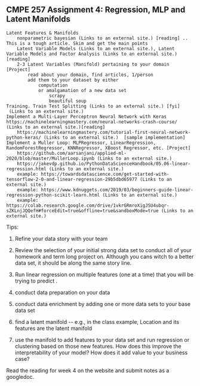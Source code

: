 ## CMPE 257 Assignment 4: Regression, MLP and Latent Manifolds 

    Latent Features & Manifolds
        nonparametric bayesian (Links to an external site.) [reading] .. This is a tough article. Skim and get the main points
        Latent Variable Models (Links to an external site.), Latent Variable Models and Factor Analysis (Links to an external site.) [reading]
        2-3 Latent Variables (Manifold) pertaining to your domain [Project]
            read about your domain, find articles, 1/person
            add them to your dataset by either
                computation
                or amalgamation of a new data set
                    scrapy
                    beautiful soup
    Training. Train Test Splitting (Links to an external site.) [fyi]
     (Links to an external site.)
    Implement a Multi-Layer Perceptron Neural Network with Keras
    https://machinelearningmastery.com/neural-networks-crash-course/ (Links to an external site.)[reading]
        https://machinelearningmastery.com/tutorial-first-neural-network-python-keras/ (Links to an external site.)  [sample implementation]
    Implement a Muller Loop: MLPRegressor, LinearRegression, RandomForestRegressor, KNNRegressor, XBoost Regressor, etc. [Project]
        https://github.com/aarsanjani/applied-ml-2020/blob/master/MullerLoop.ipynb (Links to an external site.) 
        https://jakevdp.github.io/PythonDataScienceHandbook/05.06-linear-regression.html (Links to an external site.)
        example: https://towardsdatascience.com/get-started-with-tensorflow-2-0-and-linear-regression-29b5dbd65977 (Links to an external site.)
        example: https://www.kdnuggets.com/2019/03/beginners-guide-linear-regression-python-scikit-learn.html (Links to an external site.)
        example: https://colab.research.google.com/drive/1vkrGRmroXigJSU4ubqr-sZKLnjJQQefH#forceEdit=true&offline=true&sandboxMode=true (Links to an external site.)

 

Tips:

1. Refine your data story with your team

2. Review the selection of your initial strong data set to conduct all of your homework and term long project on. Although you cans witch to a better data set, it should be along the same story line.

3. Run linear regression on multiple features (one at a time) that you will be trying to predict .

4. conduct data preparation on your data

5. conduct data enrichment by adding one or more data sets to your base data set

6. find a latent manifold -- e.g., in the class example, Location and its features are the latent manifold

7. use the manifold to add features to your data set and run regression or clustering based on those new features. How does this improve the interpretability of your model? How does it add value to your business case?

 

Read the reading for week 4 on the website and submit notes as a googledoc.
